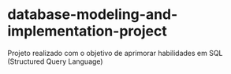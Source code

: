 # database-modeling-and-implementation-project
Projeto realizado com o objetivo de aprimorar habilidades em SQL (Structured Query Language)

